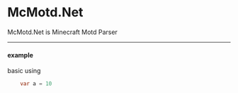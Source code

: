 # McMotd.Net

McMotd.Net is Minecraft Motd Parser


---
#### example

basic using
```c#
    var a = 10 
```